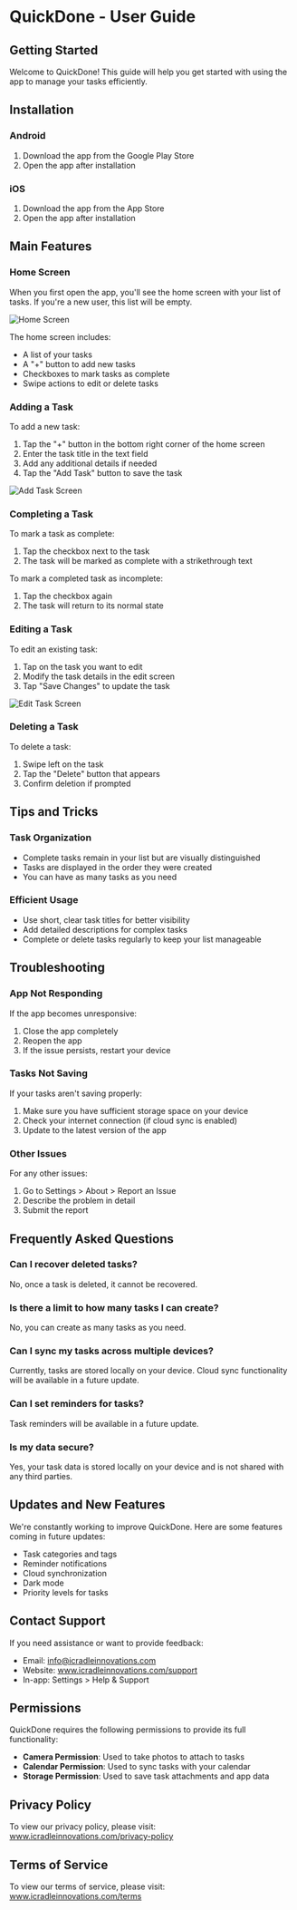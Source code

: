 # QuickDone - User Guide

## Getting Started

Welcome to QuickDone! This guide will help you get started with using the app to manage your tasks efficiently.

## Installation

### Android
1. Download the app from the Google Play Store
2. Open the app after installation

### iOS
1. Download the app from the App Store
2. Open the app after installation

## Main Features

### Home Screen

When you first open the app, you'll see the home screen with your list of tasks. If you're a new user, this list will be empty.

![Home Screen](assets/screenshots/home_screen.png)

The home screen includes:
- A list of your tasks
- A "+" button to add new tasks
- Checkboxes to mark tasks as complete
- Swipe actions to edit or delete tasks

### Adding a Task

To add a new task:

1. Tap the "+" button in the bottom right corner of the home screen
2. Enter the task title in the text field
3. Add any additional details if needed
4. Tap the "Add Task" button to save the task

![Add Task Screen](assets/screenshots/add_task.png)

### Completing a Task

To mark a task as complete:

1. Tap the checkbox next to the task
2. The task will be marked as complete with a strikethrough text

To mark a completed task as incomplete:
1. Tap the checkbox again
2. The task will return to its normal state

### Editing a Task

To edit an existing task:

1. Tap on the task you want to edit
2. Modify the task details in the edit screen
3. Tap "Save Changes" to update the task

![Edit Task Screen](assets/screenshots/edit_task.png)

### Deleting a Task

To delete a task:

1. Swipe left on the task
2. Tap the "Delete" button that appears
3. Confirm deletion if prompted

## Tips and Tricks

### Task Organization

- Complete tasks remain in your list but are visually distinguished
- Tasks are displayed in the order they were created
- You can have as many tasks as you need

### Efficient Usage

- Use short, clear task titles for better visibility
- Add detailed descriptions for complex tasks
- Complete or delete tasks regularly to keep your list manageable

## Troubleshooting

### App Not Responding

If the app becomes unresponsive:
1. Close the app completely
2. Reopen the app
3. If the issue persists, restart your device

### Tasks Not Saving

If your tasks aren't saving properly:
1. Make sure you have sufficient storage space on your device
2. Check your internet connection (if cloud sync is enabled)
3. Update to the latest version of the app

### Other Issues

For any other issues:
1. Go to Settings > About > Report an Issue
2. Describe the problem in detail
3. Submit the report

## Frequently Asked Questions

### Can I recover deleted tasks?
No, once a task is deleted, it cannot be recovered.

### Is there a limit to how many tasks I can create?
No, you can create as many tasks as you need.

### Can I sync my tasks across multiple devices?
Currently, tasks are stored locally on your device. Cloud sync functionality will be available in a future update.

### Can I set reminders for tasks?
Task reminders will be available in a future update.

### Is my data secure?
Yes, your task data is stored locally on your device and is not shared with any third parties.

## Updates and New Features

We're constantly working to improve QuickDone. Here are some features coming in future updates:

- Task categories and tags
- Reminder notifications
- Cloud synchronization
- Dark mode
- Priority levels for tasks

## Contact Support

If you need assistance or want to provide feedback:

- Email: info@icradleinnovations.com
- Website: www.icradleinnovations.com/support
- In-app: Settings > Help & Support

## Permissions

QuickDone requires the following permissions to provide its full functionality:

- **Camera Permission**: Used to take photos to attach to tasks
- **Calendar Permission**: Used to sync tasks with your calendar
- **Storage Permission**: Used to save task attachments and app data

## Privacy Policy

To view our privacy policy, please visit:
www.icradleinnovations.com/privacy-policy

## Terms of Service

To view our terms of service, please visit:
www.icradleinnovations.com/terms